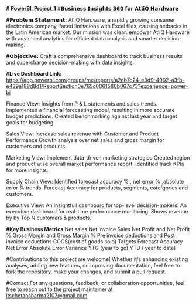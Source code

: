 **# PowerBI_Project_1**
#𝗕𝘂𝘀𝗶𝗻𝗲𝘀𝘀 𝗜𝗻𝘀𝗶𝗴𝗵𝘁𝘀 𝟯𝟲𝟬 𝗳𝗼𝗿 𝗔𝘁𝗹𝗶𝗤 𝗛𝗮𝗿𝗱𝘄𝗮𝗿𝗲

**#𝗣𝗿𝗼𝗯𝗹𝗲𝗺 𝗦𝘁𝗮𝘁𝗲𝗺𝗲𝗻𝘁:**
AtliQ Hardware, a rapidly growing consumer electronics company, faced limitations with Excel files, causing setbacks in the Latin American market. Our mission was clear: empower AtliQ Hardware with advanced analytics for efficient data analysis and smarter decision-making.

**#𝗢𝗯𝗷𝗲𝗰𝘁𝗶𝘃𝗲:**
Craft a comprehensive dashboard to track business results and supercharge decision-making with data insights. 

**#Live Dashboard Link:**
https://app.powerbi.com/groups/me/reports/a2eb7c24-e3d9-4902-a3fb-e439a188d8d1/ReportSection0e765c0061580b067c73?experience=power-bi

Finance View: Insights from P & L statements and sales trends.
Implemented a financial forecasting model, resulting in more accurate budget predictions. Created benchmarking against last year and target goals for budgeting.

Sales View: Increase sales revenue with Customer and Product Performance
Growth analysis over net sales and gross margin for customers and products.

Marketing View: Implement data-driven marketing strategies
Created region and product wise overall market performance report. Identified track KPIs for more insights.

Supply Chain View:
Identified forecast accuracy % , net error % ,absolute error % trends. Forecast Accuracy for products, segments, catefgories and customers.

Executive View: An Insightfull dashboard for top-level decision-makers.
An executive dashboard for real-time performance monitoring. Shows revenue by by Top N customers & products.

**#Key Business Metrics**
Net sales
Net Invoice Sales
Net Profit and Net Profit %
Gross Margin and Gross Margin %
Pre invoice deductions and Post invoice deductions
COGS(cost of goods sold)
Targets
Forecast Accuracy
Net Error
Absolute Error
Variance
YTG (year to go)
YTD ( year to date)

#Contributions to this project are welcome! Whether it's enhancing existing analyses, adding new features, or improving documentation, feel free to fork the repository, make your changes, and submit a pull request.

#Contact For any questions, feedback, or collaboration opportunities, feel free to reach out to the project maintainer at itschetansharma2107@gmail.com.
